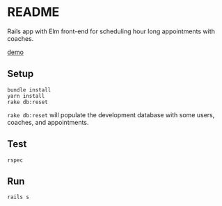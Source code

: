 # README

Rails app with Elm front-end for scheduling hour long appointments with coaches.

[demo](https://hour-call-scheduler.herokuapp.com/)

## Setup

```
bundle install
yarn install
rake db:reset
```

`rake db:reset` will populate the development database with some users, coaches, and appointments.

## Test

```
rspec
```

## Run

```
rails s
```
